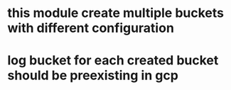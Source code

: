 # this module create multiple buckets with different configuration
# log bucket for each created bucket should be preexisting in gcp
# 